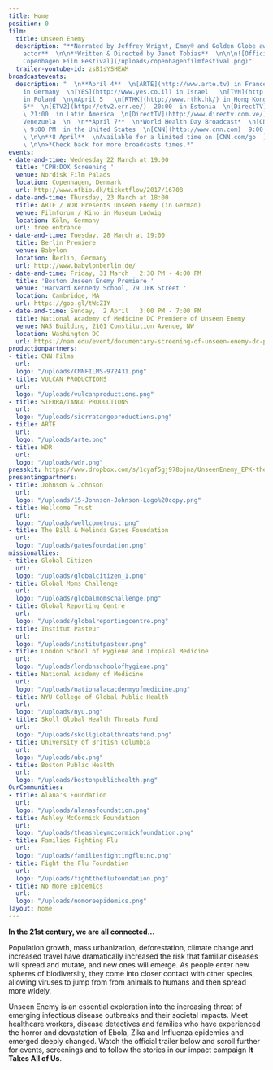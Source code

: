 ```yaml
---
title: Home
position: 0
film:
  title: Unseen Enemy
  description: "**Narrated by Jeffrey Wright, Emmy® and Golden Globe award-winning
    actor**  \n\n**Written & Directed by Janet Tobias**  \n\n\n![Official Selection:
    Copenhagen Film Festival](/uploads/copenhagenfilmfestival.png)"
  trailer-youtube-id: zsB1sYSHEAM
broadcastevents:
  description: "  \n**April 4**  \n[ARTE](http://www.arte.tv) in France  \n[ARTE](http://www.wdr.de)
    in Germany  \n[YES](http://www.yes.co.il) in Israel   \n[TVN](http://www.tvn.pl/)
    in Poland  \n\nApril 5   \n[RTHK](http://www.rthk.hk/) in Hong Kong  \n\n  \n**April
    6**  \n[ETV2](http://etv2.err.ee/)  20:00  in Estonia  \n[DirectTV](http://www.directvla.com/)
    \ 21:00  in Latin America  \n[DirectTV](http://www.directv.com.ve/)  22:00 in
    Venezuela  \n  \n**April 7**  \n*World Health Day Broadcast*  \n[CNN](http://www.cnn.com)
    \ 9:00 PM  in the United States  \n[CNN](http://www.cnn.com)  9:00 PM  in Canada
    \ \n\n**8 April**  \nAvailable for a limited time on [CNN.com/go  ](http://www.cnn.com/go)
    \ \n\n>*Check back for more broadcasts times.*"
events:
- date-and-time: Wednesday 22 March at 19:00
  title: 'CPH:DOX Screening '
  venue: Nordisk Film Palads
  location: Copenhagen, Denmark
  url: http://www.nfbio.dk/ticketflow/2017/16708
- date-and-time: Thursday, 23 March at 18:00
  title: ARTE / WDR Presents Unseen Enemy (in German)
  venue: Filmforum / Kino in Museum Ludwig
  location: Köln, Germany
  url: free entrance
- date-and-time: Tuesday, 28 March at 19:00
  title: Berlin Premiere
  venue: Babylon
  location: Berlin, Germany
  url: http://www.babylonberlin.de/
- date-and-time: Friday, 31 March   2:30 PM - 4:00 PM
  title: 'Boston Unseen Enemy Premiere '
  venue: 'Harvard Kennedy School, 79 JFK Street '
  location: Cambridge, MA
  url: https://goo.gl/tWsZ1Y
- date-and-time: Sunday,  2 April   3:00 PM - 7:00 PM
  title: National Academy of Medicine DC Premiere of Unseen Enemy
  venue: NAS Building, 2101 Constitution Avenue, NW
  location: Washington DC
  url: https://nam.edu/event/documentary-screening-of-unseen-enemy-dc-premiere/
productionpartners:
- title: CNN Films
  url:
  logo: "/uploads/CNNFILMS-972431.png"
- title: VULCAN PRODUCTIONS
  url:
  logo: "/uploads/vulcanproductions.png"
- title: SIERRA/TANGO PRODUCTIONS
  url:
  logo: "/uploads/sierratangoproductions.png"
- title: ARTE
  url:
  logo: "/uploads/arte.png"
- title: WDR
  url:
  logo: "/uploads/wdr.png"
presskit: https://www.dropbox.com/s/1cyaf5gj978ojna/UnseenEnemy_EPK-theatrical_VF.pdf?dl=0
presentingpartners:
- title: Johnson & Johnson
  url:
  logo: "/uploads/15-Johnson-Johnson-Logo%20copy.png"
- title: Wellcome Trust
  url:
  logo: "/uploads/wellcometrust.png"
- title: The Bill & Melinda Gates Foundation
  url:
  logo: "/uploads/gatesfoundation.png"
missionallies:
- title: Global Citizen
  url:
  logo: "/uploads/globalcitizen_1.png"
- title: Global Moms Challenge
  url:
  logo: "/uploads/globalmomschallenge.png"
- title: Global Reporting Centre
  url:
  logo: "/uploads/globalreportingcentre.png"
- title: Institut Pasteur
  url:
  logo: "/uploads/institutpasteur.png"
- title: London School of Hygiene and Tropical Medicine
  url:
  logo: "/uploads/londonschoolofhygiene.png"
- title: National Academy of Medicine
  url:
  logo: "/uploads/nationalacacdenmyofmedicine.png"
- title: NYU College of Global Public Health
  url:
  logo: "/uploads/nyu.png"
- title: Skoll Global Health Threats Fund
  url:
  logo: "/uploads/skollglobalthreatsfund.png"
- title: University of British Columbia
  url:
  logo: "/uploads/ubc.png"
- title: Boston Public Health
  url:
  logo: "/uploads/bostonpublichealth.png"
OurCommunities:
- title: Alana's Foundation
  url:
  logo: "/uploads/alanasfoundation.png"
- title: Ashley McCormick Foundation
  url:
  logo: "/uploads/theashleymccormickfoundation.png"
- title: Families Fighting Flu
  url:
  logo: "/uploads/familiesfightingfluinc.png"
- title: Fight the Flu Foundation
  url:
  logo: "/uploads/fighttheflufoundation.png"
- title: No More Epidemics
  url:
  logo: "/uploads/nomoreepidemics.png"
layout: home
---
```


**In the 21st century, we are all connected...**

Population growth, mass urbanization, deforestation, climate change and increased travel have dramatically increased the risk that familiar diseases will spread and mutate, and new ones will emerge. As people enter new spheres of biodiversity, they come into closer contact with other species, allowing viruses to jump from from animals to humans and then spread more widely.

Unseen Enemy is an essential exploration into the increasing threat of emerging infectious disease outbreaks and their societal impacts. Meet healthcare workers, disease detectives and families who have experienced the horror and devastation of Ebola, Zika and Influenza epidemics and emerged deeply changed. Watch the official trailer below and scroll further for events, screenings and to follow the stories in our impact campaign **It Takes All of Us**.
